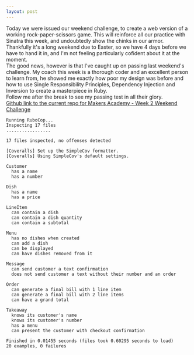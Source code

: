 ```yaml
---
layout: post
---
```


Today we were issued our weekend challenge, to create a web version of a working rock-paper-scissors game.  This will reinforce all our practice with Sinatra this week, and undoubtedly show the chinks in our armor.  
Thankfully it's a long weekend due to Easter, so we have 4 days before we have to hand it in, and I'm not feeling particularly cofident about it at the moment.  
The good news, however is that I've caught up on passing last weekend's challenge.  My coach this week is a thorough coder and an excellent person to learn from, he showed me exactly how poor my design was before and how to use Single Responsibility Principles, Dependency Injection and Inversion to create a masterpiece in Ruby.  
Follow me after the break to see my passing test in all their glory.  
[Github link to the current repo for Makers Academy - Week 2 Weekend Challenge](https://github.com/sanjsanj/takeaway-challenge-1)  

<!--more-->

```
Running RuboCop...
Inspecting 17 files
.................

17 files inspected, no offenses detected

[Coveralls] Set up the SimpleCov formatter.
[Coveralls] Using SimpleCov's default settings.

Customer
  has a name
  has a number

Dish
  has a name
  has a price

LineItem
  can contain a dish
  can contain a dish quantity
  can contain a subtotal

Menu
  has no dishes when created
  can add a dish
  can be displayed
  can have dishes removed from it

Message
  can send customer a text confirmation
  does not send customer a text without their number and an order

Order
  can generate a final bill with 1 line item
  can generate a final bill with 2 line items
  can have a grand total

Takeaway
  knows its customer's name
  knows its customer's number
  has a menu
  can present the customer with checkout confirmation

Finished in 0.01455 seconds (files took 0.60295 seconds to load)
20 examples, 0 failures
```
